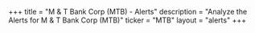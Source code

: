 +++
title = "M & T Bank Corp (MTB) - Alerts"
description = "Analyze the Alerts for M & T Bank Corp (MTB)"
ticker = "MTB"
layout = "alerts"
+++

